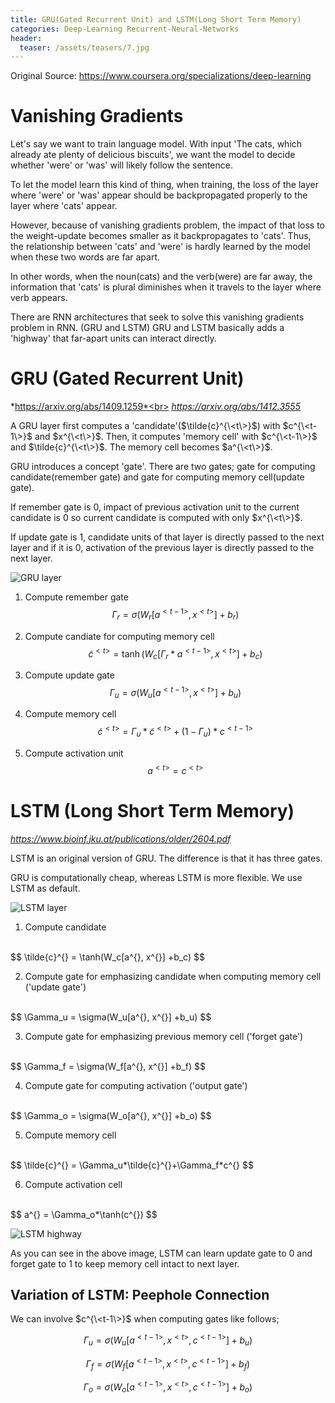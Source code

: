 ```yaml
---
title: GRU(Gated Recurrent Unit) and LSTM(Long Short Term Memory)
categories: Deep-Learning Recurrent-Neural-Networks
header:
  teaser: /assets/teasers/7.jpg
---
```




Original Source: https://www.coursera.org/specializations/deep-learning



# Vanishing Gradients

Let's say we want to train language model. With input 'The cats, which already ate plenty of delicious biscuits', we want the model to decide whether 'were' or 'was' will likely follow the sentence.

To let the model learn this kind of thing, when training, the loss of the layer where 'were' or 'was' appear should be backpropagated properly to the layer where 'cats' appear.

However, because of vanishing gradients problem, the impact of that loss to the weight-update becomes smaller as it backpropagates to 'cats'. Thus, the relationship between 'cats' and 'were' is hardly learned by the model when these two words are far apart.

In other words, when the noun(cats) and the verb(were) are far away, the information that 'cats' is plural diminishes when it travels to the layer where verb appears.

There are RNN architectures that seek to solve this vanishing gradients problem in RNN. (GRU and LSTM) GRU and LSTM basically adds a 'highway' that far-apart units can interact directly.

# GRU (Gated Recurrent Unit)

*https://arxiv.org/abs/1409.1259*<br>
*https://arxiv.org/abs/1412.3555*

A GRU layer first computes a 'candidate'($\tilde{c}^{\<t\>}$) with $c^{\<t-1\>}$ and $x^{\<t\>}$. Then, it computes 'memory cell' with $c^{\<t-1\>}$ and $\tilde{c}^{\<t\>}$. The memory cell becomes $a^{\<t\>}$.

GRU introduces a concept 'gate'. There are two gates; gate for computing candidate(remember gate) and gate for computing memory cell(update gate).

If remember gate is 0, impact of previous activation unit to the current candidate is 0 so current candidate is computed with only $x^{\<t\>}$.

If update gate is 1, candidate units of that layer is directly passed to the next layer and if it is 0, activation of the previous layer is directly passed to the next layer.

![GRU layer](https://lh3.googleusercontent.com/pidfKwuedwctpAhSG8qG_BCiQNdub5Y9Pp0gFluQI24l0ZRTjWbvwIF1RrrnVI364beAZ9zdXGWIFl_k1n-_8cGu4c1HCqDUvGQZtsTjB5rFK71ge-3vDf-1dKm27Zl_NVRlXf5PMw=w2400)

1. Compute remember gate<br>
$$
\Gamma_r = \sigma(W_r[a^{<t-1>}, x^{<t>}] + b_r)
$$

2. Compute candiate for computing memory cell <br>
$$
\tilde{c}^{<t>} = \tanh(W_c[\Gamma_r*a^{<t-1>}, x^{<t>}] + b_c)
$$

3. Compute update gate <br>
$$
\Gamma_u = \sigma(W_u[a^{<t-1>}, x^{<t>}] + b_u)
$$

4. Compute memory cell <br>
$$
\tilde{c}^{<t>} = \Gamma_u*\tilde{c}^{<t>}+(1-\Gamma_u)*c^{<t-1>}
$$

5. Compute activation unit <br>
$$
a^{<t>} = c^{<t>}
$$

# LSTM (Long Short Term Memory)

*https://www.bioinf.jku.at/publications/older/2604.pdf*

LSTM is an original version of GRU. The difference is that it has three gates.

GRU is computationally cheap, whereas LSTM is more flexible. We use LSTM as default.

![LSTM layer](https://lh3.googleusercontent.com/l-tkB32DAN28L48I23nEggpbYe8mJcL7ZGJHQ0MpJ6r4XxzFvDkRegQSiTghRtJ1El61zPaLnKzCxLAxUF3vtHcKl8oYu7dXNZ0cN7hENQtNnQW6sSvQqXCtMDWTIlXflws0IThM_A=w2400)

1. Compute candidate
<br>
$$
\tilde{c}^{<t>} = \tanh(W_c[a^{<t-1>}, x^{<t>}] +b_c)
$$

2. Compute gate for emphasizing candidate when computing memory cell ('update gate')
<br>
$$
\Gamma_u = \sigma(W_u[a^{<t-1>}, x^{<t>}] +b_u)
$$

3. Compute gate for emphasizing previous memory cell ('forget gate')
<br>
$$
\Gamma_f = \sigma(W_f[a^{<t-1>}, x^{<t>}] +b_f)
$$

4. Compute gate for computing activation ('output gate')
<br>
$$
\Gamma_o = \sigma(W_o[a^{<t-1>}, x^{<t>}] +b_o)
$$

5. Compute memory cell
<br>
$$
\tilde{c}^{<t>} = \Gamma_u*\tilde{c}^{<t>}+\Gamma_f*c^{<t-1>}
$$

6. Compute activation cell
<br>
$$
a^{<t>} = \Gamma_o*\tanh(c^{<t>})
$$

![LSTM highway](https://lh3.googleusercontent.com/QuEdj9JYcy7xtbwnPjTfA953fVYB0caWw1nmj65o4gbOiaeRGadi4aRA1Je2HFF5YdpeTLN3p8O5ksEpq23hKV3Go--dAF4HbW9-7LJBCE-KlrFLbj2geugXUXsFm8kJV4Rrthl_Tg=w2400)

As you can see in the above image, LSTM can learn update gate to 0 and forget gate to 1 to keep memory cell intact to next layer.

## Variation of LSTM: Peephole Connection

We can involve $c^{\<t-1\>}$ when computing gates like follows;

$$
\Gamma_u = \sigma(W_u[a^{<t-1>}, x^{<t>}, c^{<t-1>}] +b_u)
$$

$$
\Gamma_f = \sigma(W_f[a^{<t-1>}, x^{<t>}, c^{<t-1>}] +b_f)
$$

$$
\Gamma_o = \sigma(W_o[a^{<t-1>}, x^{<t>}, c^{<t-1>}] +b_o)
$$
